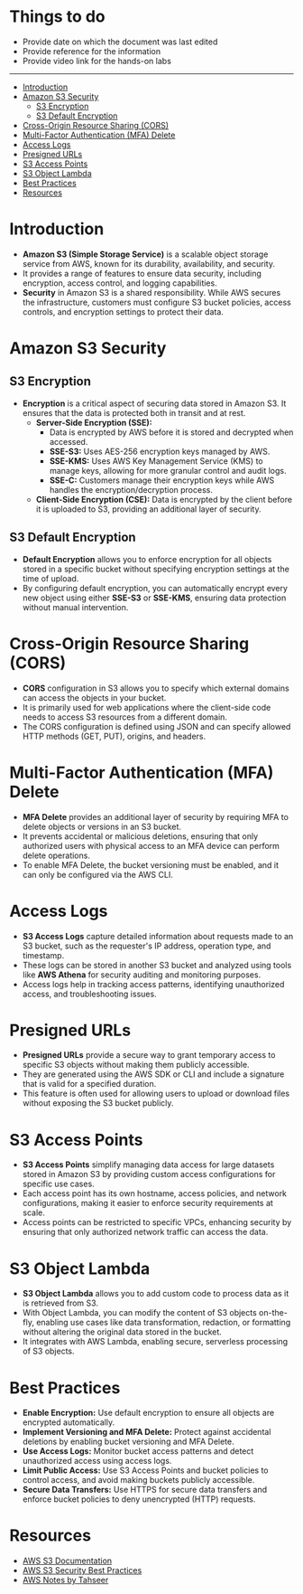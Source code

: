<h1> Things to do </h1>

- Provide date on which the document was last edited
- Provide reference for the information
- Provide video link for the hands-on labs
---
- [Introduction](#introduction)
- [Amazon S3 Security](#amazon-s3-security)
  - [S3 Encryption](#s3-encryption)
  - [S3 Default Encryption](#s3-default-encryption)
- [Cross-Origin Resource Sharing (CORS)](#cross-origin-resource-sharing-cors)
- [Multi-Factor Authentication (MFA) Delete](#multi-factor-authentication-mfa-delete)
- [Access Logs](#access-logs)
- [Presigned URLs](#presigned-urls)
- [S3 Access Points](#s3-access-points)
- [S3 Object Lambda](#s3-object-lambda)
- [Best Practices](#best-practices)
- [Resources](#resources)

# Introduction
- **Amazon S3 (Simple Storage Service)** is a scalable object storage service from AWS, known for its durability, availability, and security.
- It provides a range of features to ensure data security, including encryption, access control, and logging capabilities.
- **Security** in Amazon S3 is a shared responsibility. While AWS secures the infrastructure, customers must configure S3 bucket policies, access controls, and encryption settings to protect their data.

# Amazon S3 Security
## S3 Encryption
- **Encryption** is a critical aspect of securing data stored in Amazon S3. It ensures that the data is protected both in transit and at rest.
  - **Server-Side Encryption (SSE):**
    - Data is encrypted by AWS before it is stored and decrypted when accessed.
    - **SSE-S3:** Uses AES-256 encryption keys managed by AWS.
    - **SSE-KMS:** Uses AWS Key Management Service (KMS) to manage keys, allowing for more granular control and audit logs.
    - **SSE-C:** Customers manage their encryption keys while AWS handles the encryption/decryption process.
  - **Client-Side Encryption (CSE):** Data is encrypted by the client before it is uploaded to S3, providing an additional layer of security.

## S3 Default Encryption
- **Default Encryption** allows you to enforce encryption for all objects stored in a specific bucket without specifying encryption settings at the time of upload.
- By configuring default encryption, you can automatically encrypt every new object using either **SSE-S3** or **SSE-KMS**, ensuring data protection without manual intervention.

# Cross-Origin Resource Sharing (CORS)
- **CORS** configuration in S3 allows you to specify which external domains can access the objects in your bucket.
- It is primarily used for web applications where the client-side code needs to access S3 resources from a different domain.
- The CORS configuration is defined using JSON and can specify allowed HTTP methods (GET, PUT), origins, and headers.

# Multi-Factor Authentication (MFA) Delete
- **MFA Delete** provides an additional layer of security by requiring MFA to delete objects or versions in an S3 bucket.
- It prevents accidental or malicious deletions, ensuring that only authorized users with physical access to an MFA device can perform delete operations.
- To enable MFA Delete, the bucket versioning must be enabled, and it can only be configured via the AWS CLI.

# Access Logs
- **S3 Access Logs** capture detailed information about requests made to an S3 bucket, such as the requester's IP address, operation type, and timestamp.
- These logs can be stored in another S3 bucket and analyzed using tools like **AWS Athena** for security auditing and monitoring purposes.
- Access logs help in tracking access patterns, identifying unauthorized access, and troubleshooting issues.

# Presigned URLs
- **Presigned URLs** provide a secure way to grant temporary access to specific S3 objects without making them publicly accessible.
- They are generated using the AWS SDK or CLI and include a signature that is valid for a specified duration.
- This feature is often used for allowing users to upload or download files without exposing the S3 bucket publicly.

# S3 Access Points
- **S3 Access Points** simplify managing data access for large datasets stored in Amazon S3 by providing custom access configurations for specific use cases.
- Each access point has its own hostname, access policies, and network configurations, making it easier to enforce security requirements at scale.
- Access points can be restricted to specific VPCs, enhancing security by ensuring that only authorized network traffic can access the data.

# S3 Object Lambda
- **S3 Object Lambda** allows you to add custom code to process data as it is retrieved from S3.
- With Object Lambda, you can modify the content of S3 objects on-the-fly, enabling use cases like data transformation, redaction, or formatting without altering the original data stored in the bucket.
- It integrates with AWS Lambda, enabling secure, serverless processing of S3 objects.

# Best Practices
- **Enable Encryption:** Use default encryption to ensure all objects are encrypted automatically.
- **Implement Versioning and MFA Delete:** Protect against accidental deletions by enabling bucket versioning and MFA Delete.
- **Use Access Logs:** Monitor bucket access patterns and detect unauthorized access using access logs.
- **Limit Public Access:** Use S3 Access Points and bucket policies to control access, and avoid making buckets publicly accessible.
- **Secure Data Transfers:** Use HTTPS for secure data transfers and enforce bucket policies to deny unencrypted (HTTP) requests.

# Resources
- [AWS S3 Documentation](https://docs.aws.amazon.com/AmazonS3/latest/userguide/Welcome.html)
- [AWS S3 Security Best Practices](https://docs.aws.amazon.com/AmazonS3/latest/userguide/security-best-practices.html)
- [AWS Notes by Tahseer](https://arkalim.notion.site/Notes-143374c83daa4d4991b07400056a2aa9)
